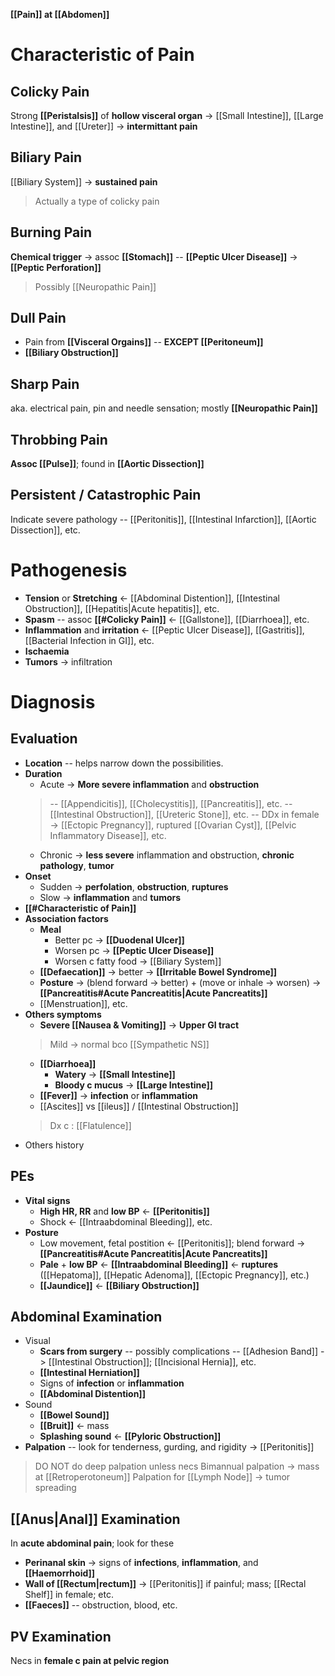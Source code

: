 **[[Pain]] at [[Abdomen]]**

# Characteristic of Pain
## Colicky Pain
Strong **[[Peristalsis]]** of **hollow visceral organ** -> [[Small Intestine]], [[Large Intestine]], and [[Ureter]] -> **intermittant pain**

## Biliary Pain
[[Biliary System]] -> **sustained pain**
> Actually a type of colicky pain

## Burning Pain
**Chemical trigger** -> assoc **[[Stomach]]** -- **[[Peptic Ulcer Disease]]** -> **[[Peptic Perforation]]**
> Possibly [[Neuropathic Pain]]

## Dull Pain
- Pain from **[[Visceral Orgains]]** -- **EXCEPT [[Peritoneum]]**
- **[[Biliary Obstruction]]** 

## Sharp Pain
aka. electrical pain, pin and needle sensation; mostly **[[Neuropathic Pain]]**

## Throbbing Pain
**Assoc [[Pulse]]**; found in **[[Aortic Dissection]]**

## Persistent / Catastrophic Pain
Indicate severe pathology -- [[Peritonitis]], [[Intestinal Infarction]], [[Aortic Dissection]], etc.

# Pathogenesis
- **Tension** or **Stretching** <- [[Abdominal Distention]], [[Intestinal Obstruction]], [[Hepatitis|Acute hepatitis]], etc.
- **Spasm** -- assoc **[[#Colicky Pain]]** <- [[Gallstone]], [[Diarrhoea]], etc.
- **Inflammation** and **irritation** <- [[Peptic Ulcer Disease]], [[Gastritis]], [[Bacterial Infection in GI]], etc.
- **Ischaemia**
- **Tumors** -> infiltration

# Diagnosis
## Evaluation
- **Location** -- helps narrow down the possibilities.
- **Duration**
	- Acute -> **More severe inflammation** and **obstruction**
	> -- [[Appendicitis]], [[Cholecystitis]], [[Pancreatitis]], etc.
	-- [[Intestinal Obstruction]], [[Ureteric Stone]], etc. 
	-- DDx in female -> [[Ectopic Pregnancy]], ruptured [[Ovarian Cyst]], [[Pelvic Inflammatory Disease]], etc.
	- Chronic -> **less severe** inflammation and obstruction, **chronic pathology**, **tumor**
- **Onset**
	- Sudden -> **perfolation**, **obstruction**, **ruptures**
	- Slow -> **inflammation** and **tumors**
- **[[#Characteristic of Pain]]**
- **Association factors**
	- **Meal**
		- Better pc -> **[[Duodenal Ulcer]]**
		- Worsen pc -> **[[Peptic Ulcer Disease]]**
		- Worsen c fatty food -> [[Biliary System]]
	- **[[Defaecation]]** -> better -> **[[Irritable Bowel Syndrome]]**
	- **Posture** -> (blend forward -> better) + (move or inhale -> worsen) -> **[[Pancreatitis#Acute Pancreatitis|Acute Pancreatits]]**
	- [[Menstruation]], etc.
- **Others symptoms**
	- **Severe [[Nausea & Vomiting]]** -> **Upper GI tract**
	> Mild -> normal bco [[Sympathetic NS]]
	- **[[Diarrhoea]]**
		- **Watery** -> **[[Small Intestine]]**
		- **Bloody c mucus** -> **[[Large Intestine]]**
	- **[[Fever]]** -> **infection** or **inflammation**
	- [[Ascites]] vs [[ileus]] / [[Intestinal Obstruction]]
	> Dx c : [[Flatulence]]
- Others history

## PEs
- **Vital signs**
	- **High HR, RR** and **low BP** <- **[[Peritonitis]]**
	- Shock <- [[Intraabdominal Bleeding]], etc.
- **Posture**
	- Low movement, fetal postition <- [[Peritonitis]]; blend forward -> **[[Pancreatitis#Acute Pancreatitis|Acute Pancreatits]]**
	- **Pale** + **low BP** <- **[[Intraabdominal Bleeding]]** <- **ruptures** ([[Hepatoma]], [[Hepatic Adenoma]], [[Ectopic Pregnancy]], etc.) 
	- **[[Jaundice]]** <- **[[Biliary Obstruction]]**

## Abdominal Examination
- Visual
	- **Scars from surgery** -- possibly complications -- [[Adhesion Band]] -> [[Intestinal Obstruction]]; [[Incisional Hernia]], etc.
	- **[[Intestinal Herniation]]**
	- Signs of **infection** or **inflammation**
	- **[[Abdominal Distention]]**
- Sound
	- **[[Bowel Sound]]**
	- **[[Bruit]]** <- mass
	- **Splashing sound** <- **[[Pyloric Obstruction]]**
- **Palpation** -- look for tenderness, gurding, and rigidity -> [[Peritonitis]]

> DO NOT do deep palpation unless necs
> Bimannual palpation -> mass at [[Retroperotoneum]]
> Palpation for [[Lymph Node]] -> tumor spreading

## [[Anus|Anal]] Examination
In **acute abdominal pain**; look for these
- **Perinanal skin** -> signs of **infections**, **inflammation**, and **[[Haemorrhoid]]**
- **Wall of [[Rectum|rectum]]** -> [[Peritonitis]] if painful; mass; [[Rectal Shelf]] in female; etc.
- **[[Faeces]]** -- obstruction, blood, etc.

## PV Examination
Necs in **female c pain at pelvic region**